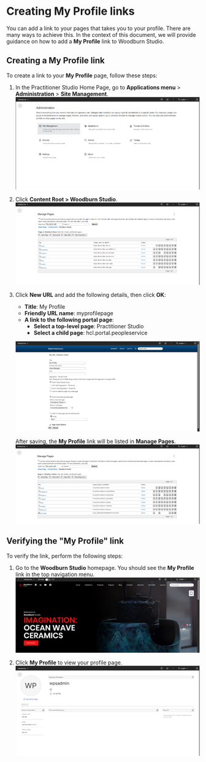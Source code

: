 
# Creating My Profile links

You can add a link to your pages that takes you to your profile. There are many ways to achieve this. In the context of this document, we will provide guidance on how to add a **My Profile** link to Woodburn Studio.


## Creating a My Profile link

To create a link to your **My Profile** page, follow these steps:

1. In the Practitioner Studio Home Page, go to **Applications menu** > **Administration** > **Site Management**.
    ![Administration Page](./img/my-profile-administration-page.png)
    
2. Click **Content Root > Woodburn Studio**.
    ![Woodburn Studio Section](./img/my-profile-woodburn-studio-page.png)
    
3. Click **New URL** and add the following details, then click **OK**:

    - **Title**: My Profile
    - **Friendly URL name**: myprofilepage
    - **A link to the following portal page**:
        - **Select a top-level page**: Practitioner Studio
        - **Select a child page**: hcl.portal.peopleservice
        
    ![New URL Section](./img/my-profile-new-url-page.png)
    
    After saving, the **My Profile** link will be listed in **Manage Pages**.
    ![Woodburn Studio Section](./img/my-profile-link-added.png)

## Verifying the "My Profile" link

To verify the link, perform the following steps:

1. Go to the **Woodburn Studio** homepage. You should see the **My Profile** link in the top navigation menu.
      ![My Profile Link](./img/my-profile-link-on-woodburn-studio-page.png)
      
2. Click **My Profile** to view your profile page.
      ![My Profile Page](./img/my-profile-user-profile-page.png)


